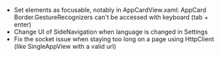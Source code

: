 - Set elements as focusable, notably in AppCardView.xaml: AppCard Border.GestureRecognizers can't be accessed with keyboard (tab + enter)
- Change UI of SideNavigation when language is changed in Settings
- Fix the socket issue when staying too long on a page using HttpClient (like SingleAppView with a valid url)